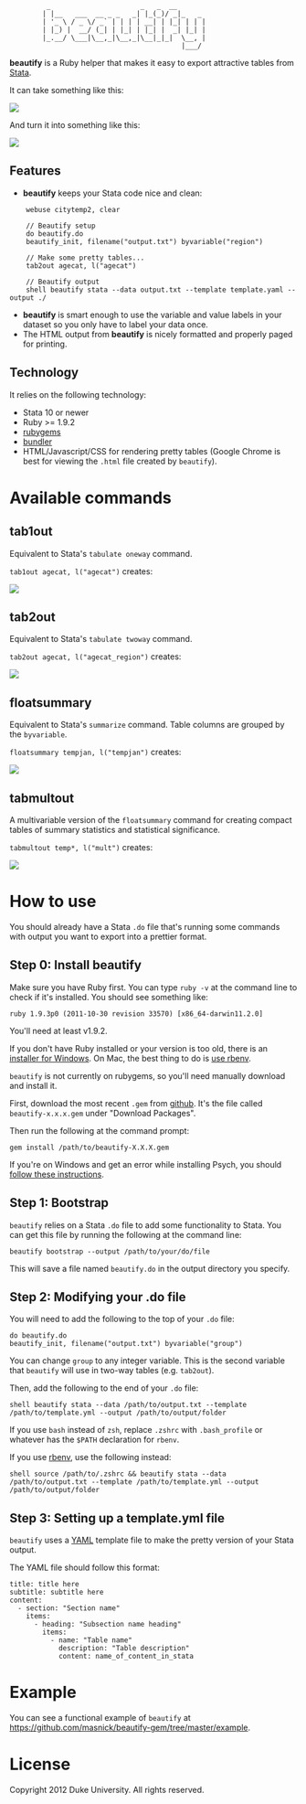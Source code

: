 
             _                      _   _  __
            | |__   ___  __ _ _   _| |_(_)/ _|_   _
            | '_ \ / _ \/ _` | | | | __| | |_| | | |
            | |_) |  __/ (_| | |_| | |_| |  _| |_| |
            |_.__/ \___|\__,_|\__,_|\__|_|_|  \__, |
                                              |___/

**beautify** is a Ruby helper that makes it easy to export attractive
tables from [Stata].

[Stata]: http://www.stata.com/

It can take something like this:

<img src="http://dl.dropbox.com/u/634/beautify-gem_screenshots/stata.png">

And turn it into something like this:

<img src="http://dl.dropbox.com/u/634/beautify-gem_screenshots/tab2out.png">

Features
--------

- **beautify** keeps your Stata code nice and clean:

```
    webuse citytemp2, clear

    // Beautify setup
    do beautify.do
    beautify_init, filename("output.txt") byvariable("region")

    // Make some pretty tables...
    tab2out agecat, l("agecat")

    // Beautify output
    shell beautify stata --data output.txt --template template.yaml --output ./
```

- **beautify** is smart enough to use the variable and value labels in
  your dataset so you only have to label your data once.
- The HTML output from **beautify** is nicely formatted and properly
  paged for printing.

Technology
----------

It relies on the following technology:

- Stata 10 or newer
- Ruby >= 1.9.2
- [rubygems]
- [bundler]
- HTML/Javascript/CSS for rendering pretty tables (Google Chrome is
  best for viewing the `.html` file created by `beautify`).

[rubygems]: http://rubygems.org/pages/download
[bundler]: http://gembundler.com/



Available commands
==================

tab1out
-------

Equivalent to Stata's `tabulate oneway` command.

`tab1out agecat, l("agecat")` creates:

<img src="http://dl.dropbox.com/u/634/beautify-gem_screenshots/tab1out.png">

tab2out
-------

Equivalent to Stata's `tabulate twoway` command.

`tab2out agecat, l("agecat_region")` creates:

<img src="http://dl.dropbox.com/u/634/beautify-gem_screenshots/tab2out.png">


floatsummary
------------

Equivalent to Stata's `summarize` command. Table columns are grouped
by the `byvariable`.

`floatsummary tempjan, l("tempjan")` creates:

<img src="http://dl.dropbox.com/u/634/beautify-gem_screenshots/floatsummary.png">


tabmultout
----------

A multivariable version of the `floatsummary` command for creating
compact tables of summary statistics and statistical significance.

`tabmultout temp*, l("mult")` creates:

<img src="http://dl.dropbox.com/u/634/beautify-gem_screenshots/tabmultout.png">

How to use
==========

You should already have a Stata `.do` file that's running some
commands with output you want to export into a prettier format.

Step 0: Install beautify
--------------------------

Make sure you have Ruby first. You can type `ruby -v` at the command line
to check if it's installed. You should see something like:

    ruby 1.9.3p0 (2011-10-30 revision 33570) [x86_64-darwin11.2.0]

You'll need at least v1.9.2.

If you don't have Ruby installed or your version is too old, there is
an [installer for Windows](http://rubyinstaller.org/). On Mac, the best
thing to do is [use rbenv](https://github.com/masnick/beautify-gem/wiki/Installing-Ruby-on-Mac).

`beautify` is not currently on rubygems, so you'll need manually
download and install it.

First, download the most recent `.gem` from [github][dl]. It's the file called
`beautify-x.x.x.gem` under "Download Packages".

Then run the following at the command prompt:

    gem install /path/to/beautify-X.X.X.gem

If you're on Windows and get an error while installing Psych, you should
[follow these instructions](https://github.com/masnick/beautify-gem/wiki/Installing-psych-on-Windows).

[dl]: https://github.com/masnick/beautify-gem/downloads

Step 1: Bootstrap
-----------------

`beautify` relies on a Stata `.do` file to add some functionality to
Stata. You can get this file by running the following at the command
line:

    beautify bootstrap --output /path/to/your/do/file

This will save a file named `beautify.do` in the output directory you
specify.

Step 2: Modifying your .do file
---------------------------------

You will need to add the following to the top of your `.do` file:

    do beautify.do
    beautify_init, filename("output.txt") byvariable("group")

You can change `group` to any integer variable. This is the second
variable that `beautify` will use in two-way tables (e.g. `tab2out`).

Then, add the following to the end of your `.do` file:

    shell beautify stata --data /path/to/output.txt --template /path/to/template.yml --output /path/to/output/folder

If you use `bash` instead of `zsh`, replace `.zshrc` with
`.bash_profile` or whatever has the `$PATH` declaration for `rbenv`.

If you use [rbenv], use the following instead:

    shell source /path/to/.zshrc && beautify stata --data /path/to/output.txt --template /path/to/template.yml --output /path/to/output/folder

[rbenv]: https://github.com/sstephenson/rbenv

Step 3: Setting up a template.yml file
----------------------------------------

`beautify` uses a [YAML] template file to make the pretty version of
your Stata output.

[YAML]: http://en.wikipedia.org/wiki/Yaml

The YAML file should follow this format:

    title: title here
    subtitle: subtitle here
    content:
      - section: "Section name"
        items:
          - heading: "Subsection name heading"
            items:
              - name: "Table name"
                description: "Table description"
                content: name_of_content_in_stata

Example
=======

You can see a functional example of `beautify`
at https://github.com/masnick/beautify-gem/tree/master/example.

License
=======

Copyright 2012 Duke University. All rights reserved.